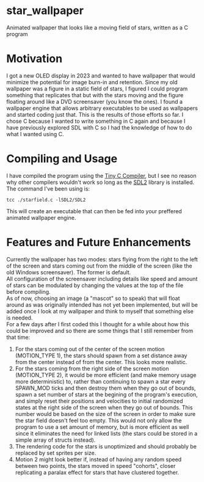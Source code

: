 # star_wallpaper
Animated wallpaper that looks like a moving field of stars, written as a C program

# Motivation
I got a new OLED display in 2023 and wanted to have wallpaper that would minimize the potential for image burn-in and retention. Since my old wallpaper was a figure in a static field of stars, I figured I could program something that replicates that but with the stars moving and the figure floating around like a DVD screensaver (you know the ones). I found a wallpaper engine that allows arbitrary executables to be used as wallpapers and started coding just that. This is the results of those efforts so far. I chose C because I wanted to write something in C again and because I have previously explored SDL with C so I had the knowledge of how to do what I wanted using C.

# Compiling and Usage
I have compiled the program using the [Tiny C Compiler](http://www.tinycc.org/), but I see no reason why other compilers wouldn't work so long as the [SDL2](https://www.libsdl.org/) library is installed. The command I've been using is:
```
tcc ./starfield.c -lSDL2/SDL2
```

This will create an executable that can then be fed into your preffered animated wallpaper engine.

# Features and Future Enhancements
Currently the wallpaper has two modes: stars flying from the right to the left of the screen and stars coming out from the middle of the screen (like the old Windows screensaver). The former is default.  
All configuration of the screensaver including details like speed and amount of stars can be modulated by changing the values at the top of the file before compiling.  
As of now, choosing an image (a "mascot" so to speak) that will float around as was originally intended has not yet been implemented, but will be added once I look at my wallpaper and think to myself that something else is needed.  
For a few days after I first coded this I thought for a while about how this could be improved and so there are some things that I still remember from that time:  
1. For the stars coming out of the center of the screen motion (MOTION_TYPE 1), the stars should spawn from a set distance away from the center instead of from the center. This looks more realistic.
2. For the stars coming from the right side of the screen motion (MOTION_TYPE 2), it would be more efficient (and make memory usage more deterministic) to, rather than continuing to spawn a star every SPAWN_MOD ticks and then destroy them when they go out of bounds, spawn a set number of stars at the begining of the program's execution, and simply reset their positions and velocities to initial randomized states at the right side of the screen when they go out of bounds. This number would be based on the size of the screen in order to make sure the star field doesn't feel too empty. This would not only allow the program to use a set amount of memory, but is more efficient as well since it eliminates the need for linked lists (the stars could be stored in a simple array of structs instead).
3. The rendering code for the stars is unoptimized and should probably be replaced by set sprites per size.
4. Motion 2 might look better if, instead of having any random speed between two points, the stars moved in speed "cohorts", closer replicating a paralax effect for stars that have clustered together.
